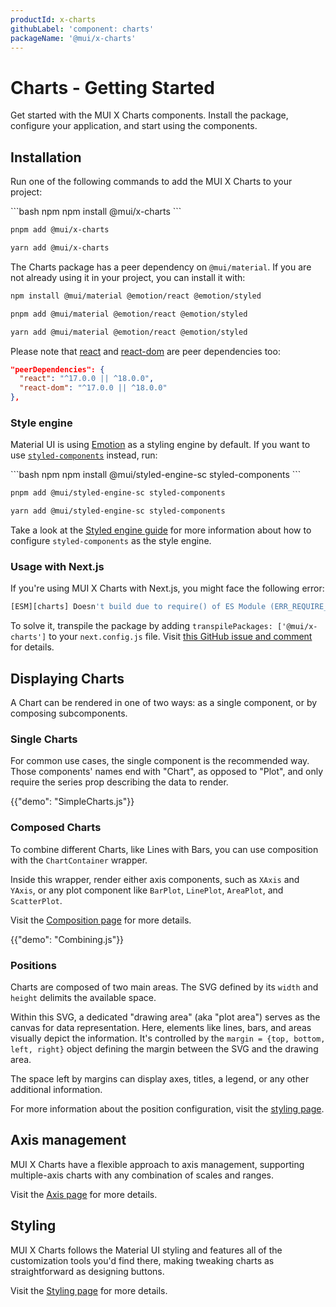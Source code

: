 ```yaml
---
productId: x-charts
githubLabel: 'component: charts'
packageName: '@mui/x-charts'
---
```


# Charts - Getting Started

<p class="description">Get started with the MUI X Charts components. Install the package, configure your application, and start using the components.</p>

## Installation

Run one of the following commands to add the MUI X Charts to your project:

<!-- #default-branch-switch -->

<codeblock storageKey="package-manager">
```bash npm
npm install @mui/x-charts
```

```bash pnpm
pnpm add @mui/x-charts
```

```bash yarn
yarn add @mui/x-charts
```

</codeblock>

The Charts package has a peer dependency on `@mui/material`.
If you are not already using it in your project, you can install it with:

<codeblock storageKey="package-manager">

```bash npm
npm install @mui/material @emotion/react @emotion/styled
```

```bash pnpm
pnpm add @mui/material @emotion/react @emotion/styled
```

```bash yarn
yarn add @mui/material @emotion/react @emotion/styled
```

</codeblock>

<!-- #react-peer-version -->

Please note that [react](https://www.npmjs.com/package/react) and [react-dom](https://www.npmjs.com/package/react-dom) are peer dependencies too:

```json
"peerDependencies": {
  "react": "^17.0.0 || ^18.0.0",
  "react-dom": "^17.0.0 || ^18.0.0"
},
```

### Style engine

Material UI is using [Emotion](https://emotion.sh/docs/introduction) as a styling engine by default. If you want to use [`styled-components`](https://styled-components.com/) instead, run:

<codeblock storageKey="package-manager">
```bash npm
npm install @mui/styled-engine-sc styled-components
```

```bash pnpm
pnpm add @mui/styled-engine-sc styled-components
```

```bash yarn
yarn add @mui/styled-engine-sc styled-components
```

</codeblock>

Take a look at the [Styled engine guide](/material-ui/integrations/styled-components/) for more information about how to configure `styled-components` as the style engine.

### Usage with Next.js

If you're using MUI X Charts with Next.js, you might face the following error:

```bash
[ESM][charts] Doesn't build due to require() of ES Module (ERR_REQUIRE_ESM)
```

To solve it, transpile the package by adding `transpilePackages: ['@mui/x-charts']` to your `next.config.js` file.
Visit [this GitHub issue and comment](https://github.com/mui/mui-x/issues/9826#issuecomment-1658333978) for details.

## Displaying Charts

A Chart can be rendered in one of two ways: as a single component, or by composing subcomponents.

### Single Charts

For common use cases, the single component is the recommended way.
Those components' names end with "Chart", as opposed to "Plot", and only require the series prop describing the data to render.

{{"demo": "SimpleCharts.js"}}

### Composed Charts

To combine different Charts, like Lines with Bars, you can use composition with the `ChartContainer` wrapper.

Inside this wrapper, render either axis components, such as `XAxis` and `YAxis`, or any plot component like `BarPlot`, `LinePlot`, `AreaPlot`, and `ScatterPlot`.

Visit the [Composition page](/x/react-charts/composition/) for more details.

{{"demo": "Combining.js"}}

### Positions

Charts are composed of two main areas.
The SVG defined by its `width` and `height` delimits the available space.

Within this SVG, a dedicated "drawing area" (aka "plot area") serves as the canvas for data representation.
Here, elements like lines, bars, and areas visually depict the information.
It's controlled by the `margin = {top, bottom, left, right}` object defining the margin between the SVG and the drawing area.

The space left by margins can display axes, titles, a legend, or any other additional information.

For more information about the position configuration, visit the [styling page](/x/react-charts/styling/#styling).

## Axis management

MUI X Charts have a flexible approach to axis management, supporting multiple-axis charts with any combination of scales and ranges.

Visit the [Axis page](/x/react-charts/axis/) for more details.

## Styling

MUI X Charts follows the Material UI styling and features all of the customization tools you'd find there, making tweaking charts as straightforward as designing buttons.

Visit the [Styling page](/x/react-charts/styling/) for more details.
